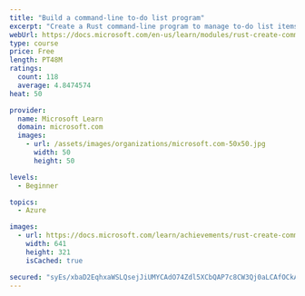 ```yaml
---
title: "Build a command-line to-do list program"
excerpt: "Create a Rust command-line program to manage to-do list items."
webUrl: https://docs.microsoft.com/en-us/learn/modules/rust-create-command-line-program/
type: course
price: Free
length: PT48M
ratings:
  count: 118
  average: 4.8474574
heat: 50

provider:
  name: Microsoft Learn
  domain: microsoft.com
  images:
    - url: /assets/images/organizations/microsoft.com-50x50.jpg
      width: 50
      height: 50

levels:
  - Beginner

topics:
  - Azure

images:
  - url: https://docs.microsoft.com/learn/achievements/rust-create-command-line-program-social.png
    width: 641
    height: 321
    isCached: true

secured: "syEs/xbaD2EqhxaWSLQsejJiUMYCAdO74Zdl5XCbQAP7c8CW3Qj0aLCAfOCkAmMQX+GW0Sb2FrscmY3e9jQiM4WRX1S2ZhsoW84ykR4OEOiytnMFWjcPmJEMN0ZuFtiMdfe8RMv6Rhm8mBzXfJ1BNDucLyiyxgoKC5mgmTnHWn6hz2ij3ZdfYduhF9d6W/y5ILYR6bsPFH2UILM1U26rAZ4WAy8zZqV0t0eurUfhsyde8rycc1QD2XZTnl6rxvnjAIVB7WwBdw0FGDjt7Bn7K+DbwBHUr0+G0YaB/ZsEsdcTauSKEx2wPqyfT/nTlwNNctJbbVdFT2ZxeT1BRN+XRlZ7IRZc0b9eacYJ7+9cpxExik/eGcWMaJzYl8ElPTjaFzuF3lPAloM9lYgny6VmLqCne8+5itlpaHs5jzaYuEc=;s1kvfCBAXA5+Y4xR9sr6/A=="
---
```


